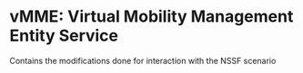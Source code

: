 # vMME: Virtual Mobility Management Entity Service

Contains the modifications done for interaction with the NSSF scenario
